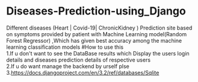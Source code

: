 # Diseases-Prediction-using_Django
Different diseases (Heart | Covid-19| ChronicKidney ) Prediction site based on symptoms provided by patient with Machine Learning model(Random Forest Regressor) ,Which has given best accuracy among the machine learning classification models 
#How to use this<br>
1.If u don't want to see the DataBase results which Display the users login details and diseases prediction details of respective users<br>
2.If u do want manage the backend by urself plse <br>
3.https://docs.djangoproject.com/en/3.2/ref/databases/Sqlite<br>
